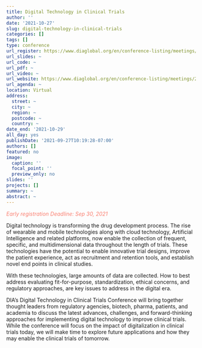 ```yaml
---
title: Digital Technology in Clinical Trials
author: ''
date: '2021-10-27'
slug: digital-technology-in-clinical-trials
categories: []
tags: []
type: conference
url_register: https://www.diaglobal.org/en/conference-listing/meetings/2021/10/digital-technology-in-clinical-trials/register#showcontent
url_slides: ~
url_code: ~
url_pdf: ~
url_video: ~
url_website: https://www.diaglobal.org/en/conference-listing/meetings/2021/10/digital-technology-in-clinical-trials
url_agenda: ~
location: Virtual
address:
  street: ~
  city: ~
  region: ~
  postcode: ~
  country: ~
date_end: '2021-10-29'
all_day: yes
publishDate: '2021-09-27T10:19:28-07:00'
authors: []
featured: no
image:
  caption: ''
  focal_point: ''
  preview_only: no
slides: ''
projects: []
summary: ~
abstract: ~
---
```

<span style="color: salmon;">*Early registration Deadline: Sep 30, 2021*</span>

<!--more-->
Digital technology is transforming the drug development process. The rise of wearable and mobile technologies along with cloud technology, Artificial Intelligence and related platforms, now enable the collection of frequent, specific, and multidimensional data throughout the length of trials. These technologies have the potential to enable innovative trial designs, improve the patient experience, act as recruitment and retention tools, and establish novel end points in clinical studies.  

With these technologies, large amounts of data are collected. How to best address evaluating fit-for-purpose, standardization, ethical concerns, and regulatory approaches, are key issues to address in the digital era.  

DIA’s Digital Technology in Clinical Trials Conference will bring together thought leaders from regulatory agencies, biotech, pharma, patients, and academia to discuss the latest advances, challenges, and forward-thinking approaches for implementing digital technology to improve clinical trials. While the conference will focus on the impact of digitalization in clinical trials today, we will make time to explore future applications and how they may enable the clinical trials of tomorrow.  